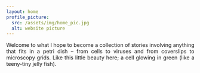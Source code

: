 ```yaml
---
layout: home
profile_picture:
  src: /assets/img/home_pic.jpg
  alt: website picture
---
```


<p>
<div style="text-align: justify"> 

  Welcome to what I hope to become a collection of stories involving anything that fits in a petri dish – from cells to viruses and from coverslips to microscopy grids. Like this little beauty here; a cell glowing in green (like a teeny-tiny jelly fish).  
</div>

</p>

<p>
  
</p>

